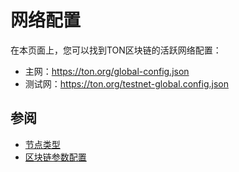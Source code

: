 # 网络配置

在本页面上，您可以找到TON区块链的活跃网络配置：

-   主网：https://ton.org/global-config.json
-   测试网：https://ton.org/testnet-global.config.json

## 参阅

- [节点类型](https://docs.ton.org/participate/nodes/node-types)
- [区块链参数配置](/develop/howto/blockchain-configs)
